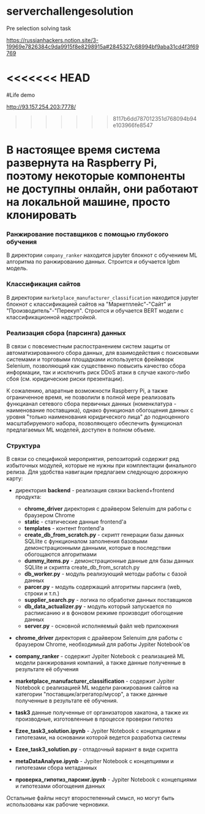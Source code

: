 # serverchallengesolution

Pre selection solving task

https://russianhackers.notion.site/3-19969e7826384c9da9915f8e8298915a#2845327c68994bf9aba31cd4f3f69769

<<<<<<< HEAD
=======
#Life demo

http://93.157.254.203:7778/


>>>>>>> 8117b6dd787012351d768094b94e103966fe8547
# В настоящее время система развернута на Raspberry Pi, поэтому некоторые компоненты не доступны онлайн, они работают на локальной машине, просто клонировать

### Ранжирование поставщиков с помощью глубокого обучения

В директории `company_ranker` находится jupyter блокнот с обучением ML алгоритма по ранжированию данных. Строится и обучается lgbm модель.

### Классификация сайтов

В директории `marketplace_manufacturer_classification` находится jupyter блокнот с классификацией сайтов на "Маркетплейс"-"Сайт" и "Производитель"-"Перекуп". Строится и обучается BERT модели с классификационной надстройкой.

### Реализация сбора (парсинга) данных

В связи с повсеместным распостранением систем защиты от автоматизированного сбора данных, для взаимодействия с поисковыми системами и торговыми площадками используется фреймворк Selenium, позволяющий как существенно повысить качество сбора информации, так и исключить риск DDoS атаки в случае какого-либо сбоя (см. юридические риски презентации).

К сожалению, апаратные возможности Raspberry Pi, а также ограниченное время, не позволили в полной мере реализовать функцианал сетевого сбора первичных данных  (номенклатура - наименование поставщика), однако функционал обогощения данных с уровня "только наименования юридического лица" до подноценного масштабируемого набора, позволяющего обеспечить функционал предлагаемых ML моделей, доступен в полном объеме.

### Структура

В связи со спецификой мероприятия, репозиторий содержит ряд избыточных модулей, которые не нужны при комплектации финального релиза. Для удобства навигации предлагаем следующую дорожную карту:

* директория **backend** - реализация связки backend+frontend продукта:

  * **chrome_driver** директория с драйвером Selenuim для работы с браузером Chrome
  * **static** - статические данные frontend'a
  * **templates** - контент frontend'a
  * **create_db_from_scratch.py** - скрипт генерации базы данных SQLlite с функционалом заполнения базовыми демонстрационными данными, которые в последствии обогощаются алгоритмами
  * **dummy_items.py** - демонстрационные данные для базы данных SQLlite и скрипта create_db_from_scratch.py
  * **db_worker.py** - модуль реализующий методы работы с базой данных
  * **parcer.py** - модуль содержащий алгоритмы парсинга (web, строки и т.п.)
  * **supplier_search.py** - логика по обработке данных поставщиков
  * **db_data_actualizer.py** - модуль который запускается по распиисанию и в фоновом режиме производит обогощение данных
  * **server.py** - основной исполняемый файл web приложения
* **chrome_driver** директория с драйвером Selenuim для работы с браузером Chrome, необходимый для работы Jypiter Notebook'ов
* **company_ranker** - содержит Jypiter Notebook c реализацией ML модели ранжирования компаний, а также данные полученные в результате её обучения
* **marketplace_manufacturer_classification** - содержит Jypiter Notebook c реализацией ML модели ранжирования сайтов на категории "поставщик/агрегатор/мусор", а также данные полученные в результате её обучения.
* **task3** данные полученные от организаторов хакатона, а также их производные, изготовленные в процессе проверки гипотез
* **Ezee_task3_solution.ipynb** - Jypiter Notebook с концепциями и гипотезами, на основании которой ведется разработка системы
* **Ezee_task3_solution.py** - отладочный вариант в виде скрипта
* **metaDataAnalyse.ipynb** - Jypiter Notebook с концепциями и гипотезами сбора метаданных
* **проверка_гипотиз_парсинг.ipynb** - Jypiter Notebook с концепциями и гипотезами обогощения данных

Остальные файлы несут второстепенный смысл, но могут быть использованы как рабочие черновики.
